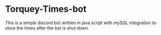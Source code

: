 # Torquey-Times-bot
This is a simple discord bot written in java script with mySQL integration to store the times after the bot is shut down

